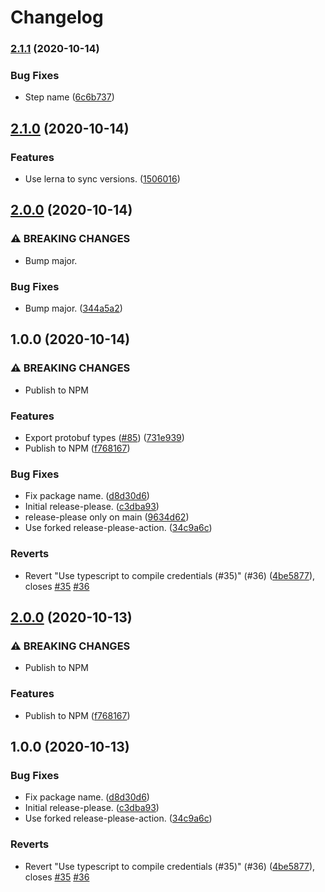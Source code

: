 # Changelog

### [2.1.1](https://www.github.com/dxos/halo/compare/v2.1.0...v2.1.1) (2020-10-14)


### Bug Fixes

* Step name ([6c6b737](https://www.github.com/dxos/halo/commit/6c6b737829f6e23908951fa815d1ae82012872e3))

## [2.1.0](https://www.github.com/dxos/halo/compare/v2.0.0...v2.1.0) (2020-10-14)


### Features

* Use lerna to sync versions. ([1506016](https://www.github.com/dxos/halo/commit/150601627f90d9043e79151a2c7c6b0272cab7be))

## [2.0.0](https://www.github.com/dxos/halo/compare/v1.0.0...v2.0.0) (2020-10-14)


### ⚠ BREAKING CHANGES

* Bump major.

### Bug Fixes

* Bump major. ([344a5a2](https://www.github.com/dxos/halo/commit/344a5a2a773ec7677bf956f534230b4d8bf742e2))

## 1.0.0 (2020-10-14)


### ⚠ BREAKING CHANGES

* Publish to NPM

### Features

* Export protobuf types ([#85](https://www.github.com/dxos/halo/issues/85)) ([731e939](https://www.github.com/dxos/halo/commit/731e939c759887d22c98c27dfc324ce4283c298c))
* Publish to NPM ([f768167](https://www.github.com/dxos/halo/commit/f768167dd348664940c0e448e4c73d4a6e8fd5e9))


### Bug Fixes

* Fix package name. ([d8d30d6](https://www.github.com/dxos/halo/commit/d8d30d6aced4dbc46dd031a7d58daa6382551293))
* Initial release-please. ([c3dba93](https://www.github.com/dxos/halo/commit/c3dba936e9ff403a284a7e206b2964fa86eff460))
* release-please only on main ([9634d62](https://www.github.com/dxos/halo/commit/9634d621da7e3eb6f5e4a236f778a7764eebe9c0))
* Use forked release-please-action. ([34c9a6c](https://www.github.com/dxos/halo/commit/34c9a6c5a55ab7441fc7665382b7924896705df0))


### Reverts

* Revert "Use typescript to compile credentials (#35)" (#36) ([4be5877](https://www.github.com/dxos/halo/commit/4be5877a278e9e92e66e0d8d127c221a81c38a16)), closes [#35](https://www.github.com/dxos/halo/issues/35) [#36](https://www.github.com/dxos/halo/issues/36)

## [2.0.0](https://www.github.com/dxos/halo/compare/v1.0.0...v2.0.0) (2020-10-13)


### ⚠ BREAKING CHANGES

* Publish to NPM

### Features

* Publish to NPM ([f768167](https://www.github.com/dxos/halo/commit/f768167dd348664940c0e448e4c73d4a6e8fd5e9))

## 1.0.0 (2020-10-13)


### Bug Fixes

* Fix package name. ([d8d30d6](https://www.github.com/dxos/halo/commit/d8d30d6aced4dbc46dd031a7d58daa6382551293))
* Initial release-please. ([c3dba93](https://www.github.com/dxos/halo/commit/c3dba936e9ff403a284a7e206b2964fa86eff460))
* Use forked release-please-action. ([34c9a6c](https://www.github.com/dxos/halo/commit/34c9a6c5a55ab7441fc7665382b7924896705df0))


### Reverts

* Revert "Use typescript to compile credentials (#35)" (#36) ([4be5877](https://www.github.com/dxos/halo/commit/4be5877a278e9e92e66e0d8d127c221a81c38a16)), closes [#35](https://www.github.com/dxos/halo/issues/35) [#36](https://www.github.com/dxos/halo/issues/36)
